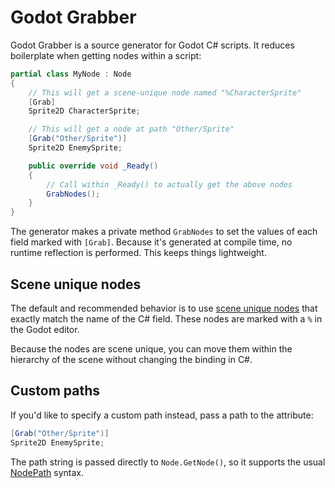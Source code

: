 # Godot Grabber

Godot Grabber is a source generator for Godot C# scripts. It reduces boilerplate when getting nodes within a script:

```cs
partial class MyNode : Node
{
    // This will get a scene-unique node named "%CharacterSprite"
    [Grab]
    Sprite2D CharacterSprite;

    // This will get a node at path "Other/Sprite"
    [Grab("Other/Sprite")]
    Sprite2D EnemySprite;

    public override void _Ready()
    {
        // Call within _Ready() to actually get the above nodes
        GrabNodes();
    }
}
```

The generator makes a private method `GrabNodes` to set the values of each field marked with `[Grab]`. Because it's generated at compile time, no runtime reflection is performed. This keeps things lightweight.

## Scene unique nodes

The default and recommended behavior is to use [scene unique nodes](https://docs.godotengine.org/en/stable/tutorials/scripting/scene_unique_nodes.html) that exactly match the name of the C# field. These nodes are marked with a `%` in the Godot editor.

Because the nodes are scene unique, you can move them within the hierarchy of the scene without changing the binding in C#.

## Custom paths

If you'd like to specify a custom path instead, pass a path to the attribute:

```cs
[Grab("Other/Sprite")]
Sprite2D EnemySprite;
```

The path string is passed directly to `Node.GetNode()`, so it supports the usual [NodePath](https://docs.godotengine.org/en/stable/classes/class_nodepath.html#class-nodepath) syntax.